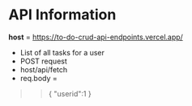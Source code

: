 # API Information #

**host** = <https://to-do-crud-api-endpoints.vercel.app/>

* List of all tasks for a user
* POST request
* host/api/fetch
* req.body = 
>> {
>> "userid":1
>> }